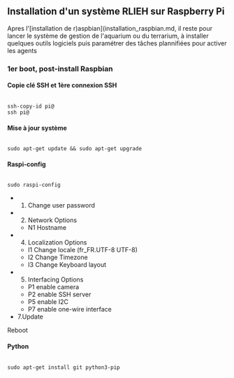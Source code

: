 ## Installation d'un système RLIEH sur Raspberry Pi

Apres l'[installation de r)aspbian](installation_raspbian.md, il reste pour lancer le système de gestion de l'aquarium ou du terrarium, à installer quelques outils logiciels puis paramétrer des tâches plannifiées pour activer les agents

### 1er boot, post-install Raspbian 

#### Copie clé SSH et 1ère connexion SSH

<code>
ssh-copy-id pi@<IP-RASPI>
ssh pi@<IP-RASPI>
</code>

#### Mise à jour système

<code>
sudo apt-get update && sudo apt-get upgrade
</code>

#### Raspi-config

<code>
sudo raspi-config
</code>

  * 1. Change user password
  * 2. Network Options
    *    N1 Hostname
  * 4. Localization Options
    *  I1 Change locale (fr_FR.UTF-8 UTF-8)
    *  I2 Change Timezone
    *  I3 Change Keyboard layout
  * 5. Interfacing Options
    * P1 enable camera
    * P2 enable SSH server
    * P5 enable I2C
    * P7 enable one-wire interface
  * 7.Update

Reboot



#### Python 

<code>
sudo apt-get install git python3-pip
</code>
